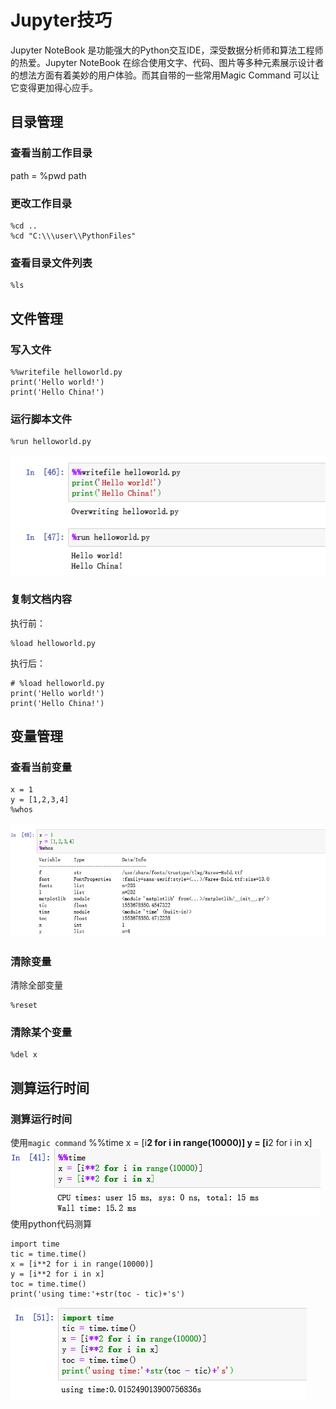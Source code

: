 # Jupyter技巧
Jupyter NoteBook 是功能强大的Python交互IDE，深受数据分析师和算法工程师的热爱。Jupyter NoteBook 在综合使用文字、代码、图片等多种元素展示设计者的想法方面有着美妙的用户体验。而其自带的一些常用Magic Command 可以让它变得更加得心应手。
## 目录管理
### 查看当前工作目录
path = %pwd
path
### 更改工作目录
```
%cd .. 
%cd "C:\\\user\\PythonFiles"
```
### 查看目录文件列表
```
%ls
```
## 文件管理
### 写入文件
```
%%writefile helloworld.py
print('Hello world!')
print('Hello China!')
```
### 运行脚本文件
```
%run helloworld.py
```
![](_v_images/1553685436_28565.png)
### 复制文档内容
执行前：
```
%load helloworld.py
```
执行后：
```
# %load helloworld.py
print('Hello world!')
print('Hello China!')
```
## 变量管理
### 查看当前变量
```
x = 1
y = [1,2,3,4]
%whos
```
![](_v_images/1553685504_24020.png)
### 清除变量
清除全部变量
```
%reset
```
### 清除某个变量
```
%del x
```
## 测算运行时间
### 测算运行时间
使用`magic command`
%%time
x = [i**2 for i in range(10000)]
y = [i**2 for i in x]
![](_v_images/1553685532_19624.png)
使用python代码测算
```
import time
tic = time.time()
x = [i**2 for i in range(10000)]
y = [i**2 for i in x]
toc = time.time()
print('using time:'+str(toc - tic)+'s')
```
![](_v_images/1553685566_19048.png)

